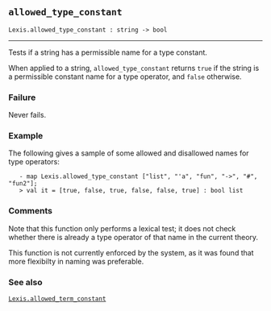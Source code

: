 ## `allowed_type_constant`

``` hol4
Lexis.allowed_type_constant : string -> bool
```

------------------------------------------------------------------------

Tests if a string has a permissible name for a type constant.

When applied to a string, `allowed_type_constant` returns `true` if the
string is a permissible constant name for a type operator, and `false`
otherwise.

### Failure

Never fails.

### Example

The following gives a sample of some allowed and disallowed names for
type operators:

``` hol4
   - map Lexis.allowed_type_constant ["list", "'a", "fun", "->", "#", "fun2"];
   > val it = [true, false, true, false, false, true] : bool list
```

### Comments

Note that this function only performs a lexical test; it does not check
whether there is already a type operator of that name in the current
theory.

This function is not currently enforced by the system, as it was found
that more flexibilty in naming was preferable.

### See also

[`Lexis.allowed_term_constant`](#Lexis.allowed_term_constant)
